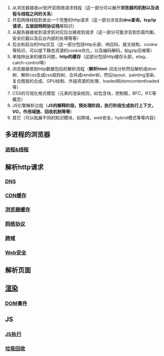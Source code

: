 1. 从浏览器接收url到开启网络请求线程（这一部分可以展开**浏览器的机制以及进程与线程之间的关系**）
2. 开启网络线程到发出一个完整的http请求（这一部分涉及到**dns查询，tcp/ip请求，五层因特网协议栈**等知识）
3. 从服务器接收到请求到对应后台接收到请求（这一部分可能涉及到负载均衡，安全拦截以及后台内部的处理等等）
4. 后台和前台的http交互（这一部分包括http头部、响应码、报文结构、cookie等知识，可以提下静态资源的cookie优化，以及编码解码，如gzip压缩等）
5. 单独拎出来的缓存问题，**http的缓存**（这部分包括http缓存头部，etag，catch-control等）
6. 浏览器接收到http数据包后的解析流程（**解析html**-词法分析然后解析成dom树、解析css生成css规则树、合并成render树，然后layout、painting渲染、复合图层的合成、GPU绘制、外链资源的处理、loaded和domcontentloaded等）
7. CSS的可视化格式模型（元素的渲染规则，如包含块，控制框，BFC，IFC等概念）
8. JS引擎解析过程（**JS的解释阶段，预处理阶段，执行阶段生成执行上下文，VO，作用域链、回收机制等等**）
9.  其它（可以拓展不同的知识模块，如跨域，web安全，hybrid模式等等内容）

## 多进程的浏览器
### [进程&线程](./进程&线程/index.md)

## 解析http请求
### [DNS](./缓存/DNS缓存.md)
### [CDN缓存](./缓存/CDN缓存.md)
### [浏览器缓存](./缓存/浏览器缓存.md)
### [网络协议](./HTTP/HTTP.md)
### [跨域](./跨域/index.md)
### [Web安全](./Web安全/index.md)

## 解析页面
## [渲染](./渲染/index.md)
### [DOM事件](./Dom/事件.md)

## JS
### [JS执行](./JS/JS执行.md)
### [垃圾回收](./JS/垃圾回收.md)